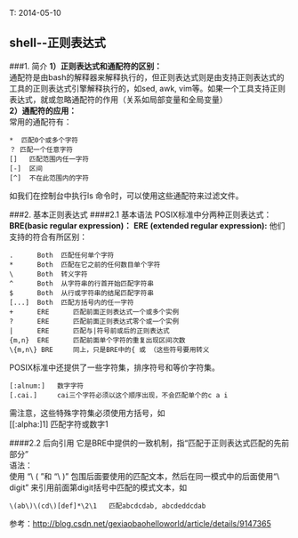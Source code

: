 <meta http-equiv="content-type" content="text/html; charset=UTF-8">

T: 2014-05-10

shell--正则表达式
-------------------------------
###1. 简介
**1）正则表达式和通配符的区别：**  
  通配符是由bash的解释器来解释执行的，但正则表达式则是由支持正则表达式的工具的正则表达式引擎解释执行的，如sed, awk, vim等。如果一个工具支持正则表达式，就或忽略通配符的作用（关系如局部变量和全局变量）  
**2）通配符的应用：**  
  常用的通配符有：  
    
    *  匹配0个或多个字符
    ？ 匹配一个任意字符
    []   匹配范围内任一字符
    [-]  区间
    [^]  不在此范围内的字符
   
  如我们在控制台中执行ls 命令时，可以使用这些通配符来过滤文件。
    
###2. 基本正则表达式
####2.1 基本语法
POSIX标准中分两种正则表达式：
**BRE(basic regular expression)：**
**ERE (extended regular expression):**
他们支持的符合有所区别：

    .      Both  匹配任何单个字符  
    *      Both  匹配在它之前的任何数目单个字符
    \      Both  转义字符
    ^      Both  从字符串的行首开始匹配字符串
    $      Both  从行或字符串的结尾匹配字符串
    [...]  Both  匹配方括号内的任一字符
    +      ERE      匹配前面正则表达式一个或多个实例
    ?      ERE      匹配前面正则表达式零个或一个实例
    |      ERE      匹配与|符号前或后的正则表达式
    {m,n}  ERE      匹配前面单个字符的重复出现区间次数
    \{m,n\} BRE     同上，只是BRE中的{ 或 （这些符号要用转义
    
POSIX标准中还提供了一些字符集，排序符号和等价字符集。

    [:alnum:]   数字字符
    [.cai.]     cai三个字符必须以这个顺序出现，不会匹配单个的c a i
    
需注意，这些特殊字符集必须使用方括号，如  
[[:alpha:]1]  匹配字符或数字1
    
    
####2.2 后向引用
它是BRE中提供的一致机制，指“匹配于正则表达式匹配的先前部分”  
语法：  
使用 “\ ( ”和 “\ )” 包围后面要使用的匹配文本，然后在同一模式中的后面使用“\ digit” 来引用前面第digit括号中匹配的模式文本，如  

    \(ab\)\(cd\)[def]*\2\1   匹配abcdcdab, abcdeddcdab







参考：http://blog.csdn.net/gexiaobaohelloworld/article/details/9147365  
